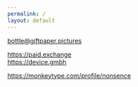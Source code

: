 ```yaml
---
permalink: /
layout: default
---
```



<bottle@giftpaper.pictures>  

<https://paid.exchange>  
<https://device.gmbh>  

<https://monkeytype.com/profile/nonsence>  

